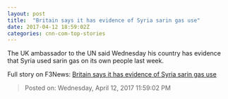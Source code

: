 ```yaml
---
layout: post
title:  "Britain says it has evidence of Syria sarin gas use"
date: 2017-04-12 18:59:02Z
categories: cnn-com-top-stories
---
```


The UK ambassador to the UN said Wednesday his country has evidence that Syria used sarin gas on its own people last week.


Full story on F3News: [Britain says it has evidence of Syria sarin gas use](http://www.f3nws.com/n/mWbXPJ)

> Posted on: Wednesday, April 12, 2017 11:59:02 PM
